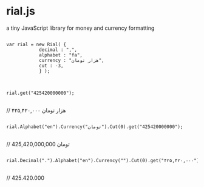 # rial.js
a tiny JavaScript library for money and currency formatting
<pre>
<code>
var rial = new Rial( {
			decimal : ",",
			alphabet : "fa",
			currency : "هزار تومان",
			cut : -3,
			} );
</code>
</pre>

<pre>
<code>			
rial.get("425420000000");
</code>
</pre>
// ۴۲۵,۴۲۰,۰۰۰ هزار تومان

<pre>
<code>
rial.Alphabet("en").Currency("تومان").Cut(0).get("425420000000");
</code>
</pre>
// 425,420,000,000 تومان

<pre>
<code>
rial.Decimal(".").Alphabet("en").Currency("").Cut(0).get("۴۲۵,۴۲۰,۰۰۰");
</code>
</pre>
// 425.420.000
